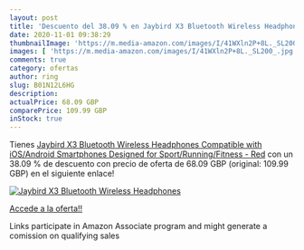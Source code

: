 ```yaml
---
layout: post
title: 'Descuento del 38.09 % en Jaybird X3 Bluetooth Wireless Headphones'
date: 2020-11-01 09:38:29
thumbnailImage: 'https://m.media-amazon.com/images/I/41WXln2P+8L._SL200_.jpg'
images: [ 'https://m.media-amazon.com/images/I/41WXln2P+8L._SL200_.jpg' ]
comments: true
category: ofertas
author: ring
slug: B01N12L6HG
description:
actualPrice: 68.09 GBP
comparePrice: 109.99 GBP
inStock: true
---
```


Tienes [Jaybird X3 Bluetooth Wireless Headphones Compatible with iOS/Android Smartphones Designed for Sport/Running/Fitness - Red](https://www.amazon.co.uk/dp/B01N12L6HG/?tag=tolees0a-21) con un 38.09 % de descuento con precio de oferta de 68.09 GBP (original: 109.99 GBP) en el siguiente enlace!

[![Jaybird X3 Bluetooth Wireless Headphones](https://m.media-amazon.com/images/I/41WXln2P+8L._SL200_.jpg)](https://www.amazon.co.uk/dp/B01N12L6HG/?tag=tolees0a-21)

[Accede a la oferta!!](https://www.amazon.co.uk/dp/B01N12L6HG/?tag=tolees0a-21)

Links participate in Amazon Associate program and might generate a comission on qualifying sales


